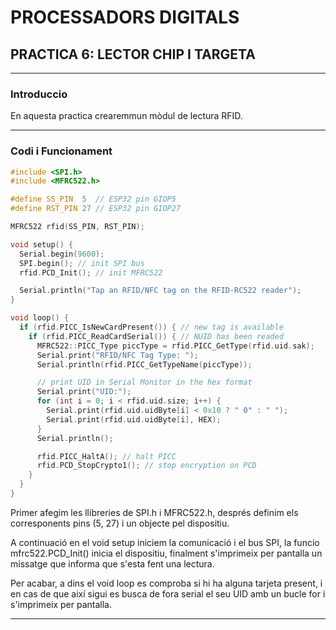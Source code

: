 # PROCESSADORS DIGITALS
## PRACTICA 6: LECTOR CHIP I TARGETA

___

### Introduccio

En aquesta practica crearemmun mòdul de lectura RFID.

___

### Codi i Funcionament

```cpp
#include <SPI.h>
#include <MFRC522.h>

#define SS_PIN  5  // ESP32 pin GIOP5 
#define RST_PIN 27 // ESP32 pin GIOP27 

MFRC522 rfid(SS_PIN, RST_PIN);

void setup() {
  Serial.begin(9600);
  SPI.begin(); // init SPI bus
  rfid.PCD_Init(); // init MFRC522

  Serial.println("Tap an RFID/NFC tag on the RFID-RC522 reader");
}

void loop() {
  if (rfid.PICC_IsNewCardPresent()) { // new tag is available
    if (rfid.PICC_ReadCardSerial()) { // NUID has been readed
      MFRC522::PICC_Type piccType = rfid.PICC_GetType(rfid.uid.sak);
      Serial.print("RFID/NFC Tag Type: ");
      Serial.println(rfid.PICC_GetTypeName(piccType));

      // print UID in Serial Monitor in the hex format
      Serial.print("UID:");
      for (int i = 0; i < rfid.uid.size; i++) {
        Serial.print(rfid.uid.uidByte[i] < 0x10 ? " 0" : " ");
        Serial.print(rfid.uid.uidByte[i], HEX);
      }
      Serial.println();

      rfid.PICC_HaltA(); // halt PICC
      rfid.PCD_StopCrypto1(); // stop encryption on PCD
    }
  }
}
```

Primer afegim les llibreries de SPI.h i MFRC522.h, després definim els corresponents pins (5, 27) i un objecte pel dispositiu.

A continuació en el void setup iniciem la comunicació i el bus SPI, la funcio mfrc522.PCD_Init() inicia el dispositiu, finalment s'imprimeix per pantalla un missatge que informa que s'esta fent una lectura.

Per acabar, a dins el void loop es comproba si hi ha alguna tarjeta present, i en cas de que així sigui es busca de fora serial el seu UID amb un bucle for i s'imprimeix per pantalla.

___